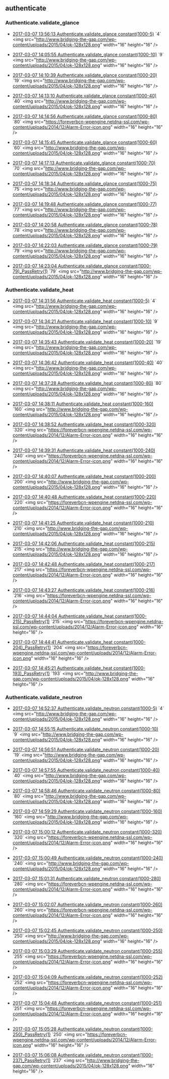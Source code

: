 

## authenticate

### Authenticate.validate_glance

- [2017-03-07 13:56:13 Authenticate.validate_glance constant(1000-5)](https://godleon.github.io/osp_binary_test_result/0.0.47/authenticate/(20170307_135613)Authenticate.validate_glance-constant(1000-5)-PASSED.html) `4` <img src="http://www.bridging-the-gap.com/wp-content/uploads/2015/04/ok-128x128.png" width="16" height="16" \/>

- [2017-03-07 14:05:55 Authenticate.validate_glance constant(1000-10)](https://godleon.github.io/osp_binary_test_result/0.0.47/authenticate/(20170307_140555)Authenticate.validate_glance-constant(1000-10)-PASSED.html) `9` <img src="http://www.bridging-the-gap.com/wp-content/uploads/2015/04/ok-128x128.png" width="16" height="16" \/>

- [2017-03-07 14:10:39 Authenticate.validate_glance constant(1000-20)](https://godleon.github.io/osp_binary_test_result/0.0.47/authenticate/(20170307_141039)Authenticate.validate_glance-constant(1000-20)-PASSED.html) `19` <img src="http://www.bridging-the-gap.com/wp-content/uploads/2015/04/ok-128x128.png" width="16" height="16" \/>

- [2017-03-07 14:13:10 Authenticate.validate_glance constant(1000-40)](https://godleon.github.io/osp_binary_test_result/0.0.47/authenticate/(20170307_141310)Authenticate.validate_glance-constant(1000-40)-PASSED.html) `40` <img src="http://www.bridging-the-gap.com/wp-content/uploads/2015/04/ok-128x128.png" width="16" height="16" \/>

- [2017-03-07 14:14:56 Authenticate.validate_glance constant(1000-80)](https://godleon.github.io/osp_binary_test_result/0.0.47/authenticate/(20170307_141456)Authenticate.validate_glance-constant(1000-80)-FAILED.html) `80` <img src="https://foreverbcn-wpengine.netdna-ssl.com/wp-content/uploads/2014/12/Alarm-Error-icon.png" width="16" height="16" \/>

- [2017-03-07 14:15:45 Authenticate.validate_glance constant(1000-60)](https://godleon.github.io/osp_binary_test_result/0.0.47/authenticate/(20170307_141545)Authenticate.validate_glance-constant(1000-60)-PASSED.html) `60` <img src="http://www.bridging-the-gap.com/wp-content/uploads/2015/04/ok-128x128.png" width="16" height="16" \/>

- [2017-03-07 14:17:13 Authenticate.validate_glance constant(1000-70)](https://godleon.github.io/osp_binary_test_result/0.0.47/authenticate/(20170307_141713)Authenticate.validate_glance-constant(1000-70)-PASSED.html) `70` <img src="http://www.bridging-the-gap.com/wp-content/uploads/2015/04/ok-128x128.png" width="16" height="16" \/>

- [2017-03-07 14:18:34 Authenticate.validate_glance constant(1000-75)](https://godleon.github.io/osp_binary_test_result/0.0.47/authenticate/(20170307_141834)Authenticate.validate_glance-constant(1000-75)-PASSED.html) `75` <img src="http://www.bridging-the-gap.com/wp-content/uploads/2015/04/ok-128x128.png" width="16" height="16" \/>

- [2017-03-07 14:19:48 Authenticate.validate_glance constant(1000-77)](https://godleon.github.io/osp_binary_test_result/0.0.47/authenticate/(20170307_141948)Authenticate.validate_glance-constant(1000-77)-PASSED.html) `77` <img src="http://www.bridging-the-gap.com/wp-content/uploads/2015/04/ok-128x128.png" width="16" height="16" \/>

- [2017-03-07 14:20:58 Authenticate.validate_glance constant(1000-78)](https://godleon.github.io/osp_binary_test_result/0.0.47/authenticate/(20170307_142058)Authenticate.validate_glance-constant(1000-78)-PASSED.html) `78` <img src="http://www.bridging-the-gap.com/wp-content/uploads/2015/04/ok-128x128.png" width="16" height="16" \/>

- [2017-03-07 14:22:03 Authenticate.validate_glance constant(1000-79)](https://godleon.github.io/osp_binary_test_result/0.0.47/authenticate/(20170307_142203)Authenticate.validate_glance-constant(1000-79)-PASSED.html) `79` <img src="http://www.bridging-the-gap.com/wp-content/uploads/2015/04/ok-128x128.png" width="16" height="16" \/>

- [2017-03-07 14:23:04 Authenticate.validate_glance constant(1000-79)_PassRetry(1)](https://godleon.github.io/osp_binary_test_result/0.0.47/authenticate/(20170307_142304)Authenticate.validate_glance-constant(1000-79)_PassRetry(1)-PASSED.html) `79` <img src="http://www.bridging-the-gap.com/wp-content/uploads/2015/04/ok-128x128.png" width="16" height="16" \/>

### Authenticate.validate_heat

- [2017-03-07 14:31:56 Authenticate.validate_heat constant(1000-5)](https://godleon.github.io/osp_binary_test_result/0.0.47/authenticate/(20170307_143156)Authenticate.validate_heat-constant(1000-5)-PASSED.html) `4` <img src="http://www.bridging-the-gap.com/wp-content/uploads/2015/04/ok-128x128.png" width="16" height="16" \/>

- [2017-03-07 14:34:21 Authenticate.validate_heat constant(1000-10)](https://godleon.github.io/osp_binary_test_result/0.0.47/authenticate/(20170307_143421)Authenticate.validate_heat-constant(1000-10)-PASSED.html) `9` <img src="http://www.bridging-the-gap.com/wp-content/uploads/2015/04/ok-128x128.png" width="16" height="16" \/>

- [2017-03-07 14:35:43 Authenticate.validate_heat constant(1000-20)](https://godleon.github.io/osp_binary_test_result/0.0.47/authenticate/(20170307_143543)Authenticate.validate_heat-constant(1000-20)-PASSED.html) `19` <img src="http://www.bridging-the-gap.com/wp-content/uploads/2015/04/ok-128x128.png" width="16" height="16" \/>

- [2017-03-07 14:36:42 Authenticate.validate_heat constant(1000-40)](https://godleon.github.io/osp_binary_test_result/0.0.47/authenticate/(20170307_143642)Authenticate.validate_heat-constant(1000-40)-PASSED.html) `40` <img src="http://www.bridging-the-gap.com/wp-content/uploads/2015/04/ok-128x128.png" width="16" height="16" \/>

- [2017-03-07 14:37:28 Authenticate.validate_heat constant(1000-80)](https://godleon.github.io/osp_binary_test_result/0.0.47/authenticate/(20170307_143728)Authenticate.validate_heat-constant(1000-80)-PASSED.html) `80` <img src="http://www.bridging-the-gap.com/wp-content/uploads/2015/04/ok-128x128.png" width="16" height="16" \/>

- [2017-03-07 14:38:11 Authenticate.validate_heat constant(1000-160)](https://godleon.github.io/osp_binary_test_result/0.0.47/authenticate/(20170307_143811)Authenticate.validate_heat-constant(1000-160)-PASSED.html) `160` <img src="http://www.bridging-the-gap.com/wp-content/uploads/2015/04/ok-128x128.png" width="16" height="16" \/>

- [2017-03-07 14:38:52 Authenticate.validate_heat constant(1000-320)](https://godleon.github.io/osp_binary_test_result/0.0.47/authenticate/(20170307_143852)Authenticate.validate_heat-constant(1000-320)-FAILED.html) `320` <img src="https://foreverbcn-wpengine.netdna-ssl.com/wp-content/uploads/2014/12/Alarm-Error-icon.png" width="16" height="16" \/>

- [2017-03-07 14:39:31 Authenticate.validate_heat constant(1000-240)](https://godleon.github.io/osp_binary_test_result/0.0.47/authenticate/(20170307_143931)Authenticate.validate_heat-constant(1000-240)-FAILED.html) `240` <img src="https://foreverbcn-wpengine.netdna-ssl.com/wp-content/uploads/2014/12/Alarm-Error-icon.png" width="16" height="16" \/>

- [2017-03-07 14:40:07 Authenticate.validate_heat constant(1000-200)](https://godleon.github.io/osp_binary_test_result/0.0.47/authenticate/(20170307_144007)Authenticate.validate_heat-constant(1000-200)-PASSED.html) `200` <img src="http://www.bridging-the-gap.com/wp-content/uploads/2015/04/ok-128x128.png" width="16" height="16" \/>

- [2017-03-07 14:40:48 Authenticate.validate_heat constant(1000-220)](https://godleon.github.io/osp_binary_test_result/0.0.47/authenticate/(20170307_144048)Authenticate.validate_heat-constant(1000-220)-FAILED.html) `220` <img src="https://foreverbcn-wpengine.netdna-ssl.com/wp-content/uploads/2014/12/Alarm-Error-icon.png" width="16" height="16" \/>

- [2017-03-07 14:41:25 Authenticate.validate_heat constant(1000-210)](https://godleon.github.io/osp_binary_test_result/0.0.47/authenticate/(20170307_144125)Authenticate.validate_heat-constant(1000-210)-PASSED.html) `210` <img src="http://www.bridging-the-gap.com/wp-content/uploads/2015/04/ok-128x128.png" width="16" height="16" \/>

- [2017-03-07 14:42:06 Authenticate.validate_heat constant(1000-215)](https://godleon.github.io/osp_binary_test_result/0.0.47/authenticate/(20170307_144206)Authenticate.validate_heat-constant(1000-215)-PASSED.html) `215` <img src="http://www.bridging-the-gap.com/wp-content/uploads/2015/04/ok-128x128.png" width="16" height="16" \/>

- [2017-03-07 14:42:48 Authenticate.validate_heat constant(1000-217)](https://godleon.github.io/osp_binary_test_result/0.0.47/authenticate/(20170307_144248)Authenticate.validate_heat-constant(1000-217)-FAILED.html) `217` <img src="https://foreverbcn-wpengine.netdna-ssl.com/wp-content/uploads/2014/12/Alarm-Error-icon.png" width="16" height="16" \/>

- [2017-03-07 14:43:27 Authenticate.validate_heat constant(1000-216)](https://godleon.github.io/osp_binary_test_result/0.0.47/authenticate/(20170307_144327)Authenticate.validate_heat-constant(1000-216)-FAILED.html) `216` <img src="https://foreverbcn-wpengine.netdna-ssl.com/wp-content/uploads/2014/12/Alarm-Error-icon.png" width="16" height="16" \/>

- [2017-03-07 14:44:04 Authenticate.validate_heat constant(1000-215)_PassRetry(1)](https://godleon.github.io/osp_binary_test_result/0.0.47/authenticate/(20170307_144404)Authenticate.validate_heat-constant(1000-215)_PassRetry(1)-FAILED.html) `215` <img src="https://foreverbcn-wpengine.netdna-ssl.com/wp-content/uploads/2014/12/Alarm-Error-icon.png" width="16" height="16" \/>

- [2017-03-07 14:44:41 Authenticate.validate_heat constant(1000-204)_PassRetry(1)](https://godleon.github.io/osp_binary_test_result/0.0.47/authenticate/(20170307_144441)Authenticate.validate_heat-constant(1000-204)_PassRetry(1)-FAILED.html) `204` <img src="https://foreverbcn-wpengine.netdna-ssl.com/wp-content/uploads/2014/12/Alarm-Error-icon.png" width="16" height="16" \/>

- [2017-03-07 14:45:21 Authenticate.validate_heat constant(1000-193)_PassRetry(1)](https://godleon.github.io/osp_binary_test_result/0.0.47/authenticate/(20170307_144521)Authenticate.validate_heat-constant(1000-193)_PassRetry(1)-PASSED.html) `193` <img src="http://www.bridging-the-gap.com/wp-content/uploads/2015/04/ok-128x128.png" width="16" height="16" \/>

### Authenticate.validate_neutron

- [2017-03-07 14:52:37 Authenticate.validate_neutron constant(1000-5)](https://godleon.github.io/osp_binary_test_result/0.0.47/authenticate/(20170307_145237)Authenticate.validate_neutron-constant(1000-5)-PASSED.html) `4` <img src="http://www.bridging-the-gap.com/wp-content/uploads/2015/04/ok-128x128.png" width="16" height="16" \/>

- [2017-03-07 14:55:15 Authenticate.validate_neutron constant(1000-10)](https://godleon.github.io/osp_binary_test_result/0.0.47/authenticate/(20170307_145515)Authenticate.validate_neutron-constant(1000-10)-PASSED.html) `9` <img src="http://www.bridging-the-gap.com/wp-content/uploads/2015/04/ok-128x128.png" width="16" height="16" \/>

- [2017-03-07 14:56:51 Authenticate.validate_neutron constant(1000-20)](https://godleon.github.io/osp_binary_test_result/0.0.47/authenticate/(20170307_145651)Authenticate.validate_neutron-constant(1000-20)-PASSED.html) `19` <img src="http://www.bridging-the-gap.com/wp-content/uploads/2015/04/ok-128x128.png" width="16" height="16" \/>

- [2017-03-07 14:57:55 Authenticate.validate_neutron constant(1000-40)](https://godleon.github.io/osp_binary_test_result/0.0.47/authenticate/(20170307_145755)Authenticate.validate_neutron-constant(1000-40)-PASSED.html) `40` <img src="http://www.bridging-the-gap.com/wp-content/uploads/2015/04/ok-128x128.png" width="16" height="16" \/>

- [2017-03-07 14:58:46 Authenticate.validate_neutron constant(1000-80)](https://godleon.github.io/osp_binary_test_result/0.0.47/authenticate/(20170307_145846)Authenticate.validate_neutron-constant(1000-80)-PASSED.html) `80` <img src="http://www.bridging-the-gap.com/wp-content/uploads/2015/04/ok-128x128.png" width="16" height="16" \/>

- [2017-03-07 14:59:29 Authenticate.validate_neutron constant(1000-160)](https://godleon.github.io/osp_binary_test_result/0.0.47/authenticate/(20170307_145929)Authenticate.validate_neutron-constant(1000-160)-PASSED.html) `160` <img src="http://www.bridging-the-gap.com/wp-content/uploads/2015/04/ok-128x128.png" width="16" height="16" \/>

- [2017-03-07 15:00:12 Authenticate.validate_neutron constant(1000-320)](https://godleon.github.io/osp_binary_test_result/0.0.47/authenticate/(20170307_150012)Authenticate.validate_neutron-constant(1000-320)-FAILED.html) `320` <img src="https://foreverbcn-wpengine.netdna-ssl.com/wp-content/uploads/2014/12/Alarm-Error-icon.png" width="16" height="16" \/>

- [2017-03-07 15:00:49 Authenticate.validate_neutron constant(1000-240)](https://godleon.github.io/osp_binary_test_result/0.0.47/authenticate/(20170307_150049)Authenticate.validate_neutron-constant(1000-240)-PASSED.html) `240` <img src="http://www.bridging-the-gap.com/wp-content/uploads/2015/04/ok-128x128.png" width="16" height="16" \/>

- [2017-03-07 15:01:31 Authenticate.validate_neutron constant(1000-280)](https://godleon.github.io/osp_binary_test_result/0.0.47/authenticate/(20170307_150131)Authenticate.validate_neutron-constant(1000-280)-FAILED.html) `280` <img src="https://foreverbcn-wpengine.netdna-ssl.com/wp-content/uploads/2014/12/Alarm-Error-icon.png" width="16" height="16" \/>

- [2017-03-07 15:02:07 Authenticate.validate_neutron constant(1000-260)](https://godleon.github.io/osp_binary_test_result/0.0.47/authenticate/(20170307_150207)Authenticate.validate_neutron-constant(1000-260)-FAILED.html) `260` <img src="https://foreverbcn-wpengine.netdna-ssl.com/wp-content/uploads/2014/12/Alarm-Error-icon.png" width="16" height="16" \/>

- [2017-03-07 15:02:45 Authenticate.validate_neutron constant(1000-250)](https://godleon.github.io/osp_binary_test_result/0.0.47/authenticate/(20170307_150245)Authenticate.validate_neutron-constant(1000-250)-PASSED.html) `250` <img src="http://www.bridging-the-gap.com/wp-content/uploads/2015/04/ok-128x128.png" width="16" height="16" \/>

- [2017-03-07 15:03:29 Authenticate.validate_neutron constant(1000-255)](https://godleon.github.io/osp_binary_test_result/0.0.47/authenticate/(20170307_150329)Authenticate.validate_neutron-constant(1000-255)-FAILED.html) `255` <img src="https://foreverbcn-wpengine.netdna-ssl.com/wp-content/uploads/2014/12/Alarm-Error-icon.png" width="16" height="16" \/>

- [2017-03-07 15:04:09 Authenticate.validate_neutron constant(1000-252)](https://godleon.github.io/osp_binary_test_result/0.0.47/authenticate/(20170307_150409)Authenticate.validate_neutron-constant(1000-252)-FAILED.html) `252` <img src="https://foreverbcn-wpengine.netdna-ssl.com/wp-content/uploads/2014/12/Alarm-Error-icon.png" width="16" height="16" \/>

- [2017-03-07 15:04:48 Authenticate.validate_neutron constant(1000-251)](https://godleon.github.io/osp_binary_test_result/0.0.47/authenticate/(20170307_150448)Authenticate.validate_neutron-constant(1000-251)-FAILED.html) `251` <img src="https://foreverbcn-wpengine.netdna-ssl.com/wp-content/uploads/2014/12/Alarm-Error-icon.png" width="16" height="16" \/>

- [2017-03-07 15:05:28 Authenticate.validate_neutron constant(1000-250)_PassRetry(1)](https://godleon.github.io/osp_binary_test_result/0.0.47/authenticate/(20170307_150528)Authenticate.validate_neutron-constant(1000-250)_PassRetry(1)-FAILED.html) `250` <img src="https://foreverbcn-wpengine.netdna-ssl.com/wp-content/uploads/2014/12/Alarm-Error-icon.png" width="16" height="16" \/>

- [2017-03-07 15:06:08 Authenticate.validate_neutron constant(1000-237)_PassRetry(1)](https://godleon.github.io/osp_binary_test_result/0.0.47/authenticate/(20170307_150608)Authenticate.validate_neutron-constant(1000-237)_PassRetry(1)-PASSED.html) `237` <img src="http://www.bridging-the-gap.com/wp-content/uploads/2015/04/ok-128x128.png" width="16" height="16" \/>
